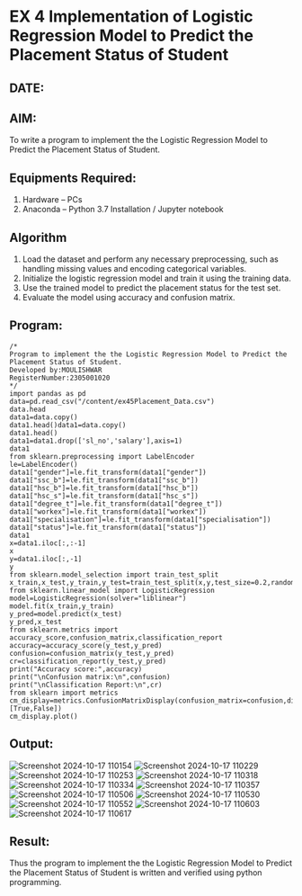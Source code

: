# EX 4 Implementation of Logistic Regression Model to Predict the Placement Status of Student
## DATE:

## AIM:
To write a program to implement the the Logistic Regression Model to Predict the Placement Status of Student.

## Equipments Required:
1. Hardware – PCs
2. Anaconda – Python 3.7 Installation / Jupyter notebook

## Algorithm
1. Load the dataset and perform any necessary preprocessing, such as handling missing values
   and encoding categorical variables.
2. Initialize the logistic regression model and train it using the training data.
3. Use the trained model to predict the placement status for the test set.
4. Evaluate the model using accuracy and confusion matrix.
   

## Program:
```
/*
Program to implement the the Logistic Regression Model to Predict the Placement Status of Student.
Developed by:MOULISHWAR 
RegisterNumber:2305001020  
*/
import pandas as pd
data=pd.read_csv("/content/ex45Placement_Data.csv")
data.head
data1=data.copy()
data1.head()data1=data.copy()
data1.head()
data1=data1.drop(['sl_no','salary'],axis=1)
data1
from sklearn.preprocessing import LabelEncoder
le=LabelEncoder()
data1["gender"]=le.fit_transform(data1["gender"])
data1["ssc_b"]=le.fit_transform(data1["ssc_b"])
data1["hsc_b"]=le.fit_transform(data1["hsc_b"])
data1["hsc_s"]=le.fit_transform(data1["hsc_s"])
data1["degree_t"]=le.fit_transform(data1["degree_t"])
data1["workex"]=le.fit_transform(data1["workex"])
data1["specialisation"]=le.fit_transform(data1["specialisation"])
data1["status"]=le.fit_transform(data1["status"])
data1
x=data1.iloc[:,:-1]
x
y=data1.iloc[:,-1]
y
from sklearn.model_selection import train_test_split
x_train,x_test,y_train,y_test=train_test_split(x,y,test_size=0.2,random_state=0)
from sklearn.linear_model import LogisticRegression
model=LogisticRegression(solver="liblinear")
model.fit(x_train,y_train)
y_pred=model.predict(x_test)
y_pred,x_test
from sklearn.metrics import accuracy_score,confusion_matrix,classification_report
accuracy=accuracy_score(y_test,y_pred)
confusion=confusion_matrix(y_test,y_pred)
cr=classification_report(y_test,y_pred)
print("Accuracy score:",accuracy)
print("\nConfusion matrix:\n",confusion)
print("\nClassification Report:\n",cr)
from sklearn import metrics
cm_display=metrics.ConfusionMatrixDisplay(confusion_matrix=confusion,display_labels=[True,False])
cm_display.plot()

```

## Output:
![Screenshot 2024-10-17 110154](https://github.com/user-attachments/assets/4267cc76-3040-4d71-a8a3-525a19231989)
![Screenshot 2024-10-17 110229](https://github.com/user-attachments/assets/52446176-64fb-47dc-9d6e-6078870e80e6)
![Screenshot 2024-10-17 110253](https://github.com/user-attachments/assets/75154f7c-3f7a-4664-a771-af2a3c1b5199)
![Screenshot 2024-10-17 110318](https://github.com/user-attachments/assets/0f93b22d-9948-4c09-bc99-6c63ac7f79b6)
![Screenshot 2024-10-17 110334](https://github.com/user-attachments/assets/3003e523-1c42-4ff8-9dc0-5a8c67aba7d1)
![Screenshot 2024-10-17 110357](https://github.com/user-attachments/assets/b3c5a761-17ec-41a0-b16c-c13bf568fa92)
![Screenshot 2024-10-17 110506](https://github.com/user-attachments/assets/fb1490f0-2757-4c34-b2aa-a77e6d65deb5)
![Screenshot 2024-10-17 110530](https://github.com/user-attachments/assets/2263e4b8-8d98-458d-82d7-d78c3174c2ca)
![Screenshot 2024-10-17 110552](https://github.com/user-attachments/assets/b86fccaa-5cfd-4a10-adc1-2eb9f2bea147)
![Screenshot 2024-10-17 110603](https://github.com/user-attachments/assets/1ffa2267-ac89-46c2-9f41-d7c527ae0b62)
![Screenshot 2024-10-17 110617](https://github.com/user-attachments/assets/59103eae-5bfe-4ede-b229-72e99baafca2)














## Result:
Thus the program to implement the the Logistic Regression Model to Predict the Placement Status of Student is written and verified using python programming.
